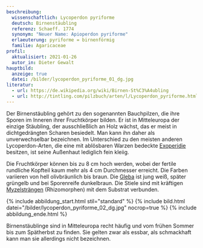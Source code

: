 ```yaml
---
beschreibung:
  wissenschaftlich: Lycoperdon pyriforme
  deutsch: Birnenstäubling
  referenz: Schaeff. 1774
  synonym: "Neuer Name: Apioperdon pyriforme"
  erlaeuterung: pyriforme = birnenförmig
  familie: Agaricaceae
profil:
  aktualisiert: 2021-01-26
  autor_in: Dieter Gewalt
hauptbild:
  anzeige: true
  datei: /bilder/lycoperdon_pyriforme_01_dg.jpg
literatur:
  - url: https://de.wikipedia.org/wiki/Birnen-St%C3%A4ubling
  - url: http://tintling.com/pilzbuch/arten/l/Lycoperdon_pyriforme.html
---
```

Der Birnenstäubling gehört zu den sogenannten Bauchpilzen, die ihre Sporen im Inneren ihrer Fruchtkörper bilden. Er ist in Mitteleuropa der einzige Stäubling, der ausschließlich an Holz wächst, das er meist in dichtgedrängten Scharen besiedelt. Man kann ihn daher als unverwechselbar bezeichnen. Im Unterschied zu den meisten anderen Lycoperdon-Arten, die eine mit ablösbaren Warzen bedeckte [Exoperidie](Exoperidie "Glossar") besitzen, ist seine Außenhaut lediglich fein kleiig.

Die Fruchtkörper können bis zu 8 cm hoch werden, wobei der fertile rundliche Kopfteil kaum mehr als 4 cm Durchmesser erreicht. Die Farben variieren von hell olivbräunlich bis braun. Die [Gleba](Gleba "Glossar") ist jung weiß, später grüngelb und bei Sporenreife dunkelbraun. Die Stiele sind mit kräftigen [Myzelsträngen](Myzel "Glossar") (Rhizomorphen) mit dem Substrat verbunden.

{% include abbildung_start.html stil="standard" %}
{% include bild.html datei="/bilder/lycoperdon_pyriforme_02_dg.jpg" nocrop=true %}
{% include abbildung_ende.html %}

Birnenstäublinge sind in Mitteleuropa recht häufig und vom frühen Sommer bis zum Spätherbst zu finden. Sie gelten zwar als essbar, als schmackhaft kann man sie allerdings nicht bezeichnen.

